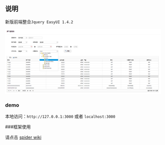 ## 说明

新版前端整合`Jquery EasyUI 1.4.2`

![snapshot](images/snapshoot.png)

### demo

本地访问：`http://127.0.0.1:3000` 或者 `localhost:3000`

###框架使用

请点击 [spider wiki](https://github.com/araneid/spider/wiki)